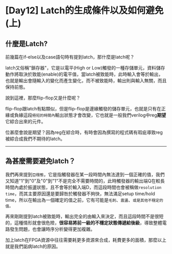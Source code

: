 
# [Day12] Latch的生成條件以及如何避免(上)
## 什麼是Latch?
前幾篇在if-else以及case語句時有提到latch，那什麼是latch呢？

latch又俗稱"鎖存器"，它是以電平(High or Low)觸發的一種存儲單元，資料儲存動作將取決於致能(enable)的電平值，當latch被致能時，此時輸入會等於輸出，也就是輸出會隨輸入的變化而產生變化，而不被致能時，輸出則與輸入無關，而且保持前態。

說到這裡，那麼flip-flop又是什麼呢？

flip-flop跟latch有點類似，但是flip-flop是邊緣觸發的儲存單元，也就是只有在正緣或負緣這段`極短的時間內`輸出狀態才會改變，它也就是一般我們verilog中reg**期望**它綜合出來的元件。

位甚麼會說是期望？因為reg在綜合時，有時會因為撰寫的程式碼有瑕疵導致reg被綜合成我們不期待的latch。

---

## 為甚麼需要避免latch？
我們再來提到`亞穩態`，它是指觸發器在某一段時間內無法達到一個正確的值，我們又知道"1"到"0"及"0"到"1"不是完全不需要時間的，此時觸發器的輸出端Q在較長時間內處於振盪狀態，且不會等於輸入端D，而這段時間也會被稱做`resolution time`，而其主要原因還是要歸咎於觸發器不夠快，無法滿足setup time/hold time，所以在輸出為一個確定的值之前，它有可能是`毛刺`、`震盪`、`或是其他不穩定的值。`

再來剛剛提到latch被致能時，輸出完全的由輸入來決定，而且這段時間不是很短的，這種情形就會很危險，**很容易將前一級的不穩定狀態傳遞給後級**，導致整體電路發生問題，也會讓時序分析變得更加複雜。

加上latch在FPGA資源中往往需要耗更多資源來合成，耗費更多的面積，那麼以上就是我們詬病latch的原因。
